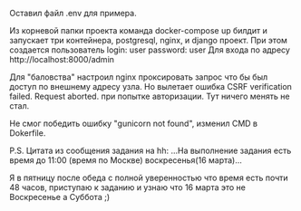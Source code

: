 Оставил файл .env для примера.

Из корневой папки проекта команда docker-compose up билдит и запускает три контейнера, postgresql, nginx, и django проект. 
При этом создается пользователь 
login: user 
password: user
Для входа по адресу http://localhost:8000/admin

Для "баловства" настроил nginx проксировать запрос что бы был доступ по внешнему адресу узла.
Но вылетает ошибка CSRF verification failed. Request aborted. при попытке авторизации. Тут ничего менять не стал.


Не смог победить ошибку "gunicorn not found", изменил CMD в Dokerfile.


P.S. Цитата из сообщения задания на hh:
...На выполнение задания есть время до 11:00 (время по Москве) воскресенья(16 марта)...

Я в пятницу после обеда с полной уверенностью что время есть почти 48 часов, приступаю к заданию и узнаю что 16 марта это не Воскресенье а Суббота ;)
